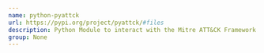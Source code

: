 ```yaml
---
name: python-pyattck
url: https://pypi.org/project/pyattck/#files
description: Python Module to interact with the Mitre ATT&CK Framework. URL : https://pypi.org/project/pyattck/#files Groups : None
group: None
---
```

